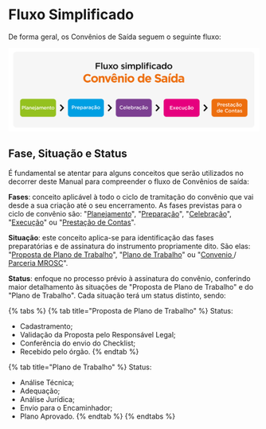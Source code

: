 # Fluxo Simplificado

&#x20;De forma geral, os Convênios de Saída seguem o seguinte fluxo:

![](<../../.gitbook/assets/image (39).png>)

## Fase, Situação e Status

É fundamental se atentar para alguns conceitos que serão utilizados no decorrer deste Manual para compreender o fluxo de Convênios de saída:

**Fases**: conceito aplicável à todo o ciclo de tramitação do convênio que vai desde a sua criação até o seu encerramento. As fases previstas para o ciclo de convênio são: "[Planejamento](broken-reference)", "[Preparação](broken-reference)", "[Celebração](broken-reference)", "[Execução](broken-reference)" ou "[Prestação de Contas](broken-reference)".

**Situação**: este conceito aplica-se para identificação das fases preparatórias e de assinatura do instrumento propriamente dito. São elas: "[Proposta de Plano de Trabalho](broken-reference)", "[Plano de Trabalho](broken-reference)" ou "[Convenio ](broken-reference)/ [Parceria MROSC](broken-reference)".

**Status**: enfoque no processo prévio à assinatura do convênio, conferindo maior detalhamento às situações de "Proposta de Plano de Trabalho" e do "Plano de Trabalho". Cada situação terá um status distinto, sendo:

{% tabs %}
{% tab title="Proposta de Plano de Trabalho" %}
Status:

* Cadastramento;
* Validação da Proposta pelo Responsável Legal;
* Conferência do envio do Checklist;
* Recebido pelo órgão.
{% endtab %}

{% tab title="Plano de Trabalho" %}
Status:

* Análise Técnica;
* Adequação;
* Análise Jurídica;
* Envio para o Encaminhador;
* Plano Aprovado.
{% endtab %}
{% endtabs %}
